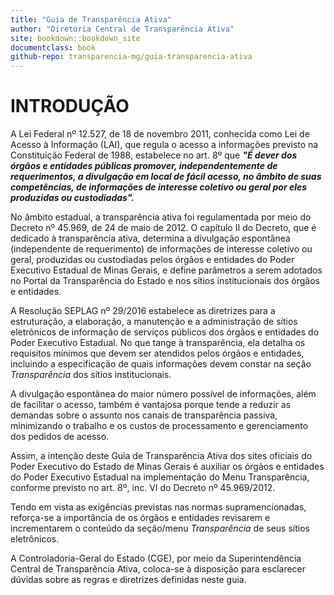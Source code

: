 ```yaml
---
title: "Guia de Transparência Ativa"
author: "Diretoria Central de Transparência Ativa"
site: bookdown::bookdown_site
documentclass: book
github-repo: transparencia-mg/guia-transparencia-ativa
---
```


# INTRODUÇÃO

A Lei Federal nº 12.527, de 18 de novembro 2011, conhecida como Lei de Acesso à Informação (LAI), que regula o acesso a informações previsto na Constituição Federal de 1988, estabelece no art. 8º que ***"É dever dos órgãos e entidades públicas promover, independentemente de requerimentos, a divulgação em local de fácil acesso, no âmbito de suas competências, de informações de interesse coletivo ou geral por eles produzidas ou custodiadas".***

No âmbito estadual, a transparência ativa foi regulamentada por meio do Decreto nº 45.969, de 24 de maio de 2012. O capítulo II do Decreto, que é dedicado à transparência ativa, determina a divulgação espontânea (independente de requerimento) de informações de interesse coletivo ou geral, produzidas ou custodiadas pelos órgãos e entidades do Poder Executivo Estadual de Minas Gerais, e define parâmetros a serem adotados no Portal da Transparência do Estado e nos sítios institucionais dos órgãos e entidades.

A Resolução SEPLAG nº 29/2016 estabelece as diretrizes para a estruturação, a elaboração, a manutenção e a administração de sítios eletrônicos de informação de serviços públicos dos órgãos e entidades do Poder Executivo Estadual. No que tange à transparência, ela detalha os requisitos mínimos que devem ser atendidos pelos órgãos e entidades, incluindo a especificação de quais informações devem constar na seção *Transparência* dos sítios institucionais.

A divulgação espontânea do maior número possível de informações, além de facilitar o acesso, também é vantajosa porque tende a reduzir as demandas sobre o assunto nos canais de transparência passiva, minimizando o trabalho e os custos de processamento e gerenciamento dos pedidos de acesso.

Assim, a intenção deste Guia de Transparência Ativa dos sites oficiais do Poder Executivo do Estado de Minas Gerais é auxiliar os órgãos e entidades do Poder Executivo Estadual na implementação do Menu Transparência, conforme previsto no art. 8º, inc. VI do Decreto nº 45.969/2012.

Tendo em vista as exigências previstas nas normas supramencionadas, reforça-se a importância de os órgãos e entidades revisarem e incrementarem o conteúdo da seção/menu *Transparência* de seus sítios eletrônicos. 

A Controladoria-Geral do Estado (CGE), por meio da Superintendência Central de Transparência Ativa, coloca-se à disposição para esclarecer dúvidas sobre as regras e diretrizes definidas neste guia.
